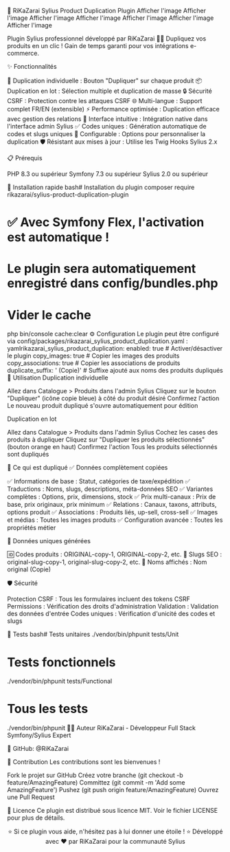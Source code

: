 🔄 RiKaZarai Sylius Product Duplication Plugin
Afficher l'image
Afficher l'image
Afficher l'image
Afficher l'image
Afficher l'image
Afficher l'image
Afficher l'image

Plugin Sylius professionnel développé par RiKaZarai 👨‍💻
Dupliquez vos produits en un clic ! Gain de temps garanti pour vos intégrations e-commerce.

✨ Fonctionnalités

🔄 Duplication individuelle : Bouton "Dupliquer" sur chaque produit
📦 Duplication en lot : Sélection multiple et duplication de masse
🔒 Sécurité CSRF : Protection contre les attaques CSRF
🌐 Multi-langue : Support complet FR/EN (extensible)
⚡ Performance optimisée : Duplication efficace avec gestion des relations
🎯 Interface intuitive : Intégration native dans l'interface admin Sylius
✅ Codes uniques : Génération automatique de codes et slugs uniques
🔧 Configurable : Options pour personnaliser la duplication
🛡️ Résistant aux mises à jour : Utilise les Twig Hooks Sylius 2.x

📋 Prérequis

PHP 8.3 ou supérieur
Symfony 7.3 ou supérieur
Sylius 2.0 ou supérieur

🚀 Installation rapide
bash# Installation du plugin
composer require rikazarai/sylius-product-duplication-plugin

# ✅ Avec Symfony Flex, l'activation est automatique !
# Le plugin sera automatiquement enregistré dans config/bundles.php

# Vider le cache
php bin/console cache:clear
⚙️ Configuration
Le plugin peut être configuré via config/packages/rikazarai_sylius_product_duplication.yaml :
yamlrikazarai_sylius_product_duplication:
    enabled: true                    # Activer/désactiver le plugin
    copy_images: true               # Copier les images des produits
    copy_associations: true         # Copier les associations de produits
    duplicate_suffix: ' (Copie)'    # Suffixe ajouté aux noms des produits dupliqués
🎯 Utilisation
Duplication individuelle

Allez dans Catalogue > Produits dans l'admin Sylius
Cliquez sur le bouton "Dupliquer" (icône copie bleue) à côté du produit désiré
Confirmez l'action
Le nouveau produit dupliqué s'ouvre automatiquement pour édition

Duplication en lot

Allez dans Catalogue > Produits dans l'admin Sylius
Cochez les cases des produits à dupliquer
Cliquez sur "Dupliquer les produits sélectionnés" (bouton orange en haut)
Confirmez l'action
Tous les produits sélectionnés sont dupliqués

🔧 Ce qui est dupliqué
✅ Données complètement copiées

✅ Informations de base : Statut, catégories de taxe/expédition
✅ Traductions : Noms, slugs, descriptions, méta-données SEO
✅ Variantes complètes : Options, prix, dimensions, stock
✅ Prix multi-canaux : Prix de base, prix originaux, prix minimum
✅ Relations : Canaux, taxons, attributs, options produit
✅ Associations : Produits liés, up-sell, cross-sell
✅ Images et médias : Toutes les images produits
✅ Configuration avancée : Toutes les propriétés métier

🔄 Données uniques générées

🆔 Codes produits : ORIGINAL-copy-1, ORIGINAL-copy-2, etc.
🔗 Slugs SEO : original-slug-copy-1, original-slug-copy-2, etc.
📝 Noms affichés : Nom original (Copie)

🛡️ Sécurité

Protection CSRF : Tous les formulaires incluent des tokens CSRF
Permissions : Vérification des droits d'administration
Validation : Validation des données d'entrée
Codes uniques : Vérification d'unicité des codes et slugs

🧪 Tests
bash# Tests unitaires
./vendor/bin/phpunit tests/Unit

# Tests fonctionnels
./vendor/bin/phpunit tests/Functional

# Tous les tests
./vendor/bin/phpunit
👨‍💻 Auteur
RiKaZarai - Développeur Full Stack Symfony/Sylius Expert

🐙 GitHub: @RiKaZarai

🤝 Contribution
Les contributions sont les bienvenues !

Fork le projet sur GitHub
Créez votre branche (git checkout -b feature/AmazingFeature)
Committez (git commit -m 'Add some AmazingFeature')
Pushez (git push origin feature/AmazingFeature)
Ouvrez une Pull Request

📄 Licence
Ce plugin est distribué sous licence MIT. Voir le fichier LICENSE pour plus de détails.

<div align="center">
⭐ Si ce plugin vous aide, n'hésitez pas à lui donner une étoile ! ⭐
Développé avec ❤️ par RiKaZarai pour la communauté Sylius
</div>

